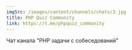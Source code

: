 ```yaml
---
imgSrc: /images/content/channels/chats/3.jpg
title: PHP Quiz Community
link: https://t.me/phpquiz_community
---
```


Чат канала "PHP задачи с собеседований"

